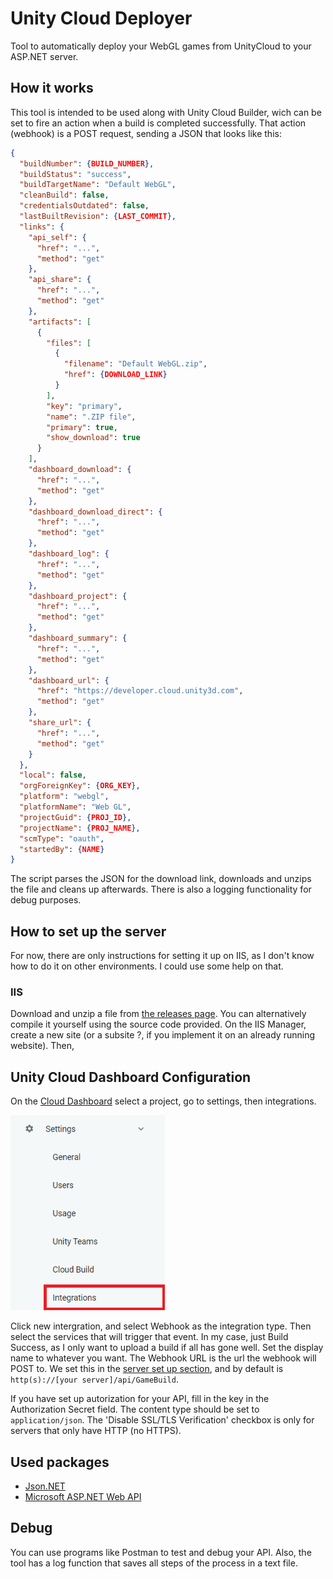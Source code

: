 # Unity Cloud Deployer
Tool to automatically deploy your WebGL games from UnityCloud to your ASP.NET server.

## How it works
This tool is intended to be used along with Unity Cloud Builder, wich can be set to fire an action when a build is completed successfully. That action (webhook) is a POST request, sending a JSON that looks like this:
```json
{
  "buildNumber": {BUILD_NUMBER},
  "buildStatus": "success",
  "buildTargetName": "Default WebGL",
  "cleanBuild": false,
  "credentialsOutdated": false,
  "lastBuiltRevision": {LAST_COMMIT},
  "links": {
    "api_self": {
      "href": "...",
      "method": "get"
    },
    "api_share": {
      "href": "...",
      "method": "get"
    },
    "artifacts": [
      {
        "files": [
          {
            "filename": "Default WebGL.zip",
            "href": {DOWNLOAD_LINK}
          }
        ],
        "key": "primary",
        "name": ".ZIP file",
        "primary": true,
        "show_download": true
      }
    ],
    "dashboard_download": {
      "href": "...",
      "method": "get"
    },
    "dashboard_download_direct": {
      "href": "...",
      "method": "get"
    },
    "dashboard_log": {
      "href": "...",
      "method": "get"
    },
    "dashboard_project": {
      "href": "...",
      "method": "get"
    },
    "dashboard_summary": {
      "href": "...",
      "method": "get"
    },
    "dashboard_url": {
      "href": "https://developer.cloud.unity3d.com",
      "method": "get"
    },
    "share_url": {
      "href": "...",
      "method": "get"
    }
  },
  "local": false,
  "orgForeignKey": {ORG_KEY},
  "platform": "webgl",
  "platformName": "Web GL",
  "projectGuid": {PROJ_ID},
  "projectName": {PROJ_NAME},
  "scmType": "oauth",
  "startedBy": {NAME}
}
```

The script parses the JSON for the download link, downloads and unzips the file and cleans up afterwards.
There is also a logging functionality for debug purposes.

## How to set up the server
For now, there are only instructions for setting it up on IIS, as I don't know how to do it on other environments. I could use some help on that.
### IIS
Download and unzip a file from [the releases page](https://github.com/MateoPeri/unity-cloud-deployer/releases). You can alternatively compile it yourself using the source code provided.
On the IIS Manager, create a new site (or a subsite ?, if you implement it on an already running website). Then,

## Unity Cloud Dashboard Configuration
On the [Cloud Dashboard](https://developer.cloud.unity3d.com/) select a project, go to settings, then integrations.

![Image](img/unity_config_01.PNG)

Click new intergration, and select Webhook as the integration type. Then select the services that will trigger that event. In my case, just Build Success, as I only want to upload a build if all has gone well.
Set the display name to whatever you want. The Webhook URL is the url the webhook will POST to. We set this in the [server set up section](#How-to-set-up-the-server), and by default is ```http(s)://[your server]/api/GameBuild```.

If you have set up autorization for your API, fill in the key in the Authorization Secret field.
The content type should be set to ```application/json```. The 'Disable SSL/TLS Verification' checkbox is only for servers that only have HTTP (no HTTPS).

## Used packages
- [Json.NET](https://www.newtonsoft.com/json)
- [Microsoft ASP.NET Web API](https://dotnet.microsoft.com/apps/aspnet/apis)

## Debug
You can use programs like Postman to test and debug your API. Also, the tool has a log function that saves all steps of the process in a text file.
